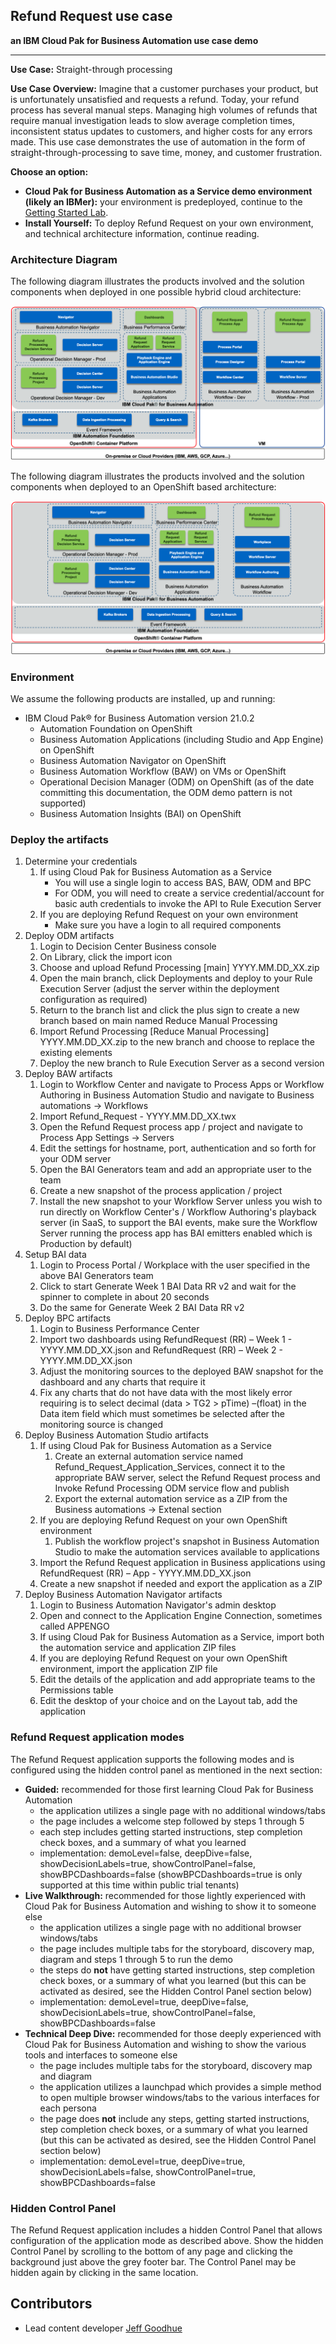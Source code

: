 ## Refund Request use case
**an IBM Cloud Pak for Business Automation use case demo**

***

**Use Case:** Straight-through processing

**Use Case Overview:** Imagine that a customer purchases your product, but is unfortunately unsatisfied and requests a refund. Today, your refund process has several manual steps. Managing high volumes of refunds that require manual investigation leads to slow average completion times, inconsistent status updates to customers, and higher costs for any errors made.
This use case demonstrates the use of automation in the form of straight-through-processing to save time, money, and customer frustration.

**Choose an option:**

  * **Cloud Pak for Business Automation as a Service demo environment (likely an IBMer):** your environment is predeployed, continue to the [Getting Started Lab](https://ibm-cloud-architecture.github.io/refarch-dba/use-cases/refund-req/#getting-started-lab).
  * **Install Yourself:** To deploy Refund Request on your own environment, and technical architecture information, continue reading.

### Architecture Diagram

The following diagram illustrates the products involved and the solution components when deployed in one possible hybrid cloud architecture:

 ![0](./images/comp-view-hybrid.png)

The following diagram illustrates the products involved and the solution components when deployed to an OpenShift based architecture:

 ![0](./images/comp-view-ocp.png)

### Environment

We assume the following products are installed, up and running:

* IBM Cloud Pak® for Business Automation version 21.0.2
    * Automation Foundation on OpenShift
    * Business Automation Applications (including Studio and App Engine) on OpenShift
    * Business Automation Navigator on OpenShift
    * Business Automation Workflow (BAW) on VMs or OpenShift
    * Operational Decision Manager (ODM) on OpenShift (as of the date committing this documentation, the ODM demo pattern is not supported)
    * Business Automation Insights (BAI) on OpenShift

### Deploy the artifacts

1. Determine your credentials
    1. If using Cloud Pak for Business Automation as a Service
        * You will use a single login to access BAS, BAW, ODM and BPC
        * For ODM, you will need to create a service credential/account for basic auth credentials to invoke the API to Rule Execution Server
    1. If you are deploying Refund Request on your own environment
        * Make sure you have a login to all required components
1. Deploy ODM artifacts
    1. Login to Decision Center Business console
    1. On Library, click the import icon
    1. Choose and upload Refund Processing [main] YYYY.MM.DD_XX.zip
    1. Open the main branch, click Deployments and deploy to your Rule Execution Server (adjust the server within the deployment configuration as required)
    1. Return to the branch list and click the plus sign to create a new branch based on main named Reduce Manual Processing
    1. Import Refund Processing [Reduce Manual Processing] YYYY.MM.DD_XX.zip to the new branch and choose to replace the existing elements
    1. Deploy the new branch to Rule Execution Server as a second version
1. Deploy BAW artifacts
    1. Login to Workflow Center and navigate to Process Apps or Workflow Authoring in Business Automation Studio and navigate to Business automations -> Workflows
    1. Import Refund_Request - YYYY.MM.DD_XX.twx
    1. Open the Refund Request process app / project and navigate to Process App Settings -> Servers
    1. Edit the settings for hostname, port, authentication and so forth for your ODM server
    1. Open the BAI Generators team and add an appropriate user to the team
    1. Create a new snapshot of the process application / project
    1. Install the new snapshot to your Workflow Server unless you wish to run directly on Workflow Center's / Workflow Authoring's playback server (in SaaS, to support the BAI events, make sure the Workflow Server running the process app has BAI emitters enabled which is Production by default)
1. Setup BAI data
    1. Login to Process Portal / Workplace with the user specified in the above BAI Generators team
    1. Click to start Generate Week 1 BAI Data RR v2 and wait for the spinner to complete in about 20 seconds
    1. Do the same for Generate Week 2 BAI Data RR v2
1. Deploy BPC artifacts
    1. Login to Business Performance Center
    1. Import two dashboards using RefundRequest (RR) – Week 1 - YYYY.MM.DD_XX.json and RefundRequest (RR) – Week 2 - YYYY.MM.DD_XX.json
    1. Adjust the monitoring sources to the deployed BAW snapshot for the dashboard and any charts that require it
    1. Fix any charts that do not have data with the most likely error requiring is to select decimal (data > TG2 > pTime) –(float) in the Data item field which must sometimes be selected after the monitoring source is changed
1. Deploy Business Automation Studio artifacts
    1. If using Cloud Pak for Business Automation as a Service
        1. Create an external automation service named Refund_Request_Application_Services, connect it to the appropriate BAW server, select the Refund Request process and Invoke Refund Processing ODM service flow and publish
        1. Export the external automation service as a ZIP from the Business automations -> Extenal section
    1. If you are deploying Refund Request on your own OpenShift environment
        1. Publish the workflow project's snapshot in Business Automation Studio to make the automation services available to applications
    1. Import the Refund Request application in Business applications using RefundRequest (RR) – App - YYYY.MM.DD_XX.json
    1. Create a new snapshot if needed and export the application as a ZIP
1. Deploy Business Automation Navigator artifacts
    1. Login to Business Automation Navigator's admin desktop
    1. Open and connect to the Application Engine Connection, sometimes called APPENGO
    1. If using Cloud Pak for Business Automation as a Service, import both the automation service and application ZIP files
    1. If you are deploying Refund Request on your own OpenShift environment, import the application ZIP file
    1. Edit the details of the application and add appropriate teams to the Permissions table
    1. Edit the desktop of your choice and on the Layout tab, add the application

### Refund Request application modes

The Refund Request application supports the following modes and is configured using the hidden control panel as mentioned in the next section:

* **Guided:** recommended for those first learning Cloud Pak for Business Automation
    * the application utilizes a single page with no additional windows/tabs
    * the page includes a welcome step followed by steps 1 through 5
    * each step includes getting started instructions, step completion check boxes, and a summary of what you learned
    * implementation: demoLevel=false, deepDive=false, showDecisionLabels=true, showControlPanel=false, showBPCDashboards=false (showBPCDashboards=true is only supported at this time within public trial tenants)
* **Live Walkthrough:** recommended for those lightly experienced with Cloud Pak for Business Automation and wishing to show it to someone else
    * the application utilizes a single page with no additional browser windows/tabs
    * the page includes multiple tabs for the storyboard, discovery map, diagram and steps 1 through 5 to run the demo
    * the steps do **not** have getting started instructions, step completion check boxes, or a summary of what you learned (but this can be activated as desired, see the Hidden Control Panel section below)
    * implementation: demoLevel=true, deepDive=false, showDecisionLabels=true, showControlPanel=false, showBPCDashboards=false
* **Technical Deep Dive:** recommended for those deeply experienced with Cloud Pak for Business Automation and wishing to show the various tools and interfaces to someone else
    * the page includes multiple tabs for the storyboard, discovery map and diagram
    * the application utilizes a launchpad which provides a simple method to open multiple browser windows/tabs to the various interfaces for each persona
    * the page does **not** include any steps, getting started instructions, step completion check boxes, or a summary of what you learned (but this can be activated as desired, see the Hidden Control Panel section below)
    * implementation: demoLevel=true, deepDive=true, showDecisionLabels=false, showControlPanel=true, showBPCDashboards=false

### Hidden Control Panel

The Refund Request application includes a hidden Control Panel that allows configuration of the application mode as described above.  Show the hidden Control Panel by scrolling to the bottom of any page and clicking the background just above the grey footer bar.  The Control Panel may be hidden again by clicking in the same location.


## Contributors
  * Lead content developer [Jeff Goodhue](https://www.linkedin.com/in/jeffreygoodhue/)
